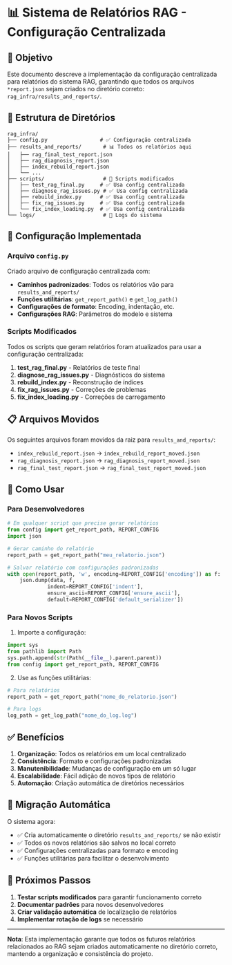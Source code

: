 # 📊 Sistema de Relatórios RAG - Configuração Centralizada

## 🎯 Objetivo

Este documento descreve a implementação da configuração centralizada para relatórios do sistema RAG, garantindo que todos os arquivos `*report.json` sejam criados no diretório correto: `rag_infra/results_and_reports/`.

## 📁 Estrutura de Diretórios

```
rag_infra/
├── config.py                 # ✅ Configuração centralizada
├── results_and_reports/       # 📊 Todos os relatórios aqui
│   ├── rag_final_test_report.json
│   ├── rag_diagnosis_report.json
│   ├── index_rebuild_report.json
│   └── ...
├── scripts/                   # 🔧 Scripts modificados
│   ├── test_rag_final.py     # ✅ Usa config centralizada
│   ├── diagnose_rag_issues.py # ✅ Usa config centralizada
│   ├── rebuild_index.py      # ✅ Usa config centralizada
│   ├── fix_rag_issues.py     # ✅ Usa config centralizada
│   └── fix_index_loading.py  # ✅ Usa config centralizada
└── logs/                      # 📝 Logs do sistema
```

## 🔧 Configuração Implementada

### Arquivo `config.py`

Criado arquivo de configuração centralizada com:

- **Caminhos padronizados**: Todos os relatórios vão para `results_and_reports/`
- **Funções utilitárias**: `get_report_path()` e `get_log_path()`
- **Configurações de formato**: Encoding, indentação, etc.
- **Configurações RAG**: Parâmetros do modelo e sistema

### Scripts Modificados

Todos os scripts que geram relatórios foram atualizados para usar a configuração centralizada:

1. **test_rag_final.py** - Relatórios de teste final
2. **diagnose_rag_issues.py** - Diagnósticos do sistema
3. **rebuild_index.py** - Reconstrução de índices
4. **fix_rag_issues.py** - Correções de problemas
5. **fix_index_loading.py** - Correções de carregamento

## 📋 Arquivos Movidos

Os seguintes arquivos foram movidos da raiz para `results_and_reports/`:

- `index_rebuild_report.json` → `index_rebuild_report_moved.json`
- `rag_diagnosis_report.json` → `rag_diagnosis_report_moved.json`
- `rag_final_test_report.json` → `rag_final_test_report_moved.json`

## 🚀 Como Usar

### Para Desenvolvedores

```python
# Em qualquer script que precise gerar relatórios
from config import get_report_path, REPORT_CONFIG
import json

# Gerar caminho do relatório
report_path = get_report_path("meu_relatorio.json")

# Salvar relatório com configurações padronizadas
with open(report_path, 'w', encoding=REPORT_CONFIG['encoding']) as f:
    json.dump(data, f, 
             indent=REPORT_CONFIG['indent'], 
             ensure_ascii=REPORT_CONFIG['ensure_ascii'], 
             default=REPORT_CONFIG['default_serializer'])
```

### Para Novos Scripts

1. Importe a configuração:
```python
import sys
from pathlib import Path
sys.path.append(str(Path(__file__).parent.parent))
from config import get_report_path, REPORT_CONFIG
```

2. Use as funções utilitárias:
```python
# Para relatórios
report_path = get_report_path("nome_do_relatorio.json")

# Para logs
log_path = get_log_path("nome_do_log.log")
```

## ✅ Benefícios

1. **Organização**: Todos os relatórios em um local centralizado
2. **Consistência**: Formato e configurações padronizadas
3. **Manutenibilidade**: Mudanças de configuração em um só lugar
4. **Escalabilidade**: Fácil adição de novos tipos de relatório
5. **Automação**: Criação automática de diretórios necessários

## 🔄 Migração Automática

O sistema agora:

- ✅ Cria automaticamente o diretório `results_and_reports/` se não existir
- ✅ Todos os novos relatórios são salvos no local correto
- ✅ Configurações centralizadas para formato e encoding
- ✅ Funções utilitárias para facilitar o desenvolvimento

## 📝 Próximos Passos

1. **Testar scripts modificados** para garantir funcionamento correto
2. **Documentar padrões** para novos desenvolvedores
3. **Criar validação automática** de localização de relatórios
4. **Implementar rotação de logs** se necessário

---

**Nota**: Esta implementação garante que todos os futuros relatórios relacionados ao RAG sejam criados automaticamente no diretório correto, mantendo a organização e consistência do projeto.